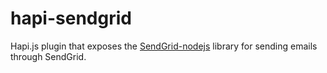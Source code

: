 # hapi-sendgrid
Hapi.js plugin that exposes the [SendGrid-nodejs](https://github.com/sendgrid/sendgrid-nodejs) library for sending emails through SendGrid.
